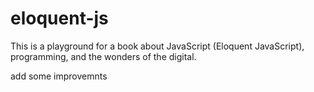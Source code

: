 # eloquent-js
This is a playground for a book about JavaScript (Eloquent JavaScript), programming, and the wonders of the digital.

add some improvemnts